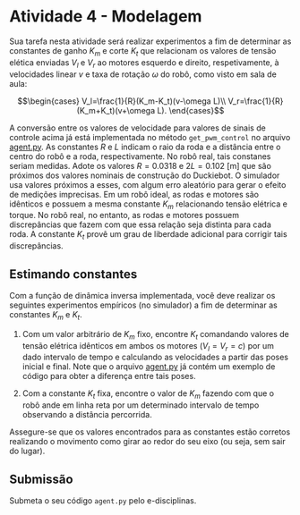 # Atividade 4 - Modelagem

Sua tarefa nesta atividade será realizar experimentos a fim de determinar as constantes de ganho $`K_m`$ e corte $`K_t`$ que relacionam os valores de tensão elética enviadas $`V_l`$ e $`V_r`$ ao motores esquerdo e direito, respetivamente, à velocidades linear $`v`$ e taxa de rotação $`\omega`$ do robô, como visto em sala de aula:

```math
\begin{cases}
  V_l=\frac{1}{R}(K_m-K_t)(v-\omega L)\\
  V_r=\frac{1}{R}(K_m+K_t)(v+\omega L).
\end{cases}
```
A conversão entre os valores de velocidade para valores de sinais de controle acima já está implementada no método `get_pwm_control` no arquivo [agent.py](./agent.py).
As constantes $`R`$ e $`L`$ indicam o raio da roda e a distância entre o centro do robô e a roda, respectivamente. 
No robô real, tais constanes seriam medidas. Adote os valores $`R=0.0318`$ e $`2L=0.102`$ [m] que são próximos dos valores nominais de construção do Duckiebot. O simulador usa valores próximos a esses, com algum erro aleatório para gerar o efeito de medições imprecisas.
Em um robô ideal, as rodas e motores são idênticos e possuem a mesma constante $`K_m`$ relacionando tensão elétrica e torque. 
No robô real, no entanto, as rodas e motores possuem discrepâncias que fazem com que essa relação seja distinta para cada roda.
A constante $`K_t`$ provê um grau de liberdade adicional para corrigir tais discrepâncias.

## Estimando constantes

Com a função de dinâmica inversa implementada, você deve realizar os seguintes experimentos empíricos (no simulador) a fim de determinar as constantes $`K_m`$ e $`K_t`$.

1. Com um valor arbitrário de $`K_m`$ fixo, encontre $`K_t`$ comandando valores de tensão elétrica idênticos em ambos os motores ($`V_l=V_r=c`$) por um dado intervalo de tempo e calculando as velocidades a partir das poses inicial e final. Note que o arquivo [agent.py](./agent.py) já contém um exemplo de código para obter a diferença entre tais poses.

2. Com a constante $`K_t`$ fixa, encontre o valor de $`K_m`$ fazendo com que o robô ande em linha reta por um determinado intervalo de tempo observando a distância percorrida.

Assegure-se que os valores encontrados para as constantes estão corretos realizando o movimento como girar ao redor do seu eixo (ou seja, sem sair do lugar).

## Submissão

Submeta o seu código `agent.py` pelo e-disciplinas.
